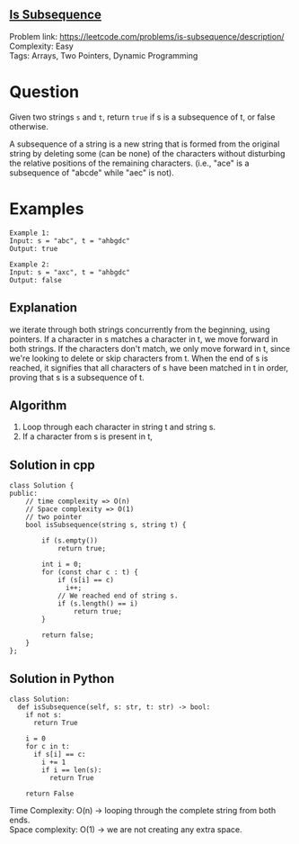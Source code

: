 ## [Is Subsequence](https://leetcode.com/problems/is-subsequence/)

Problem link: https://leetcode.com/problems/is-subsequence/description/ <br>
Complexity: Easy <br>
Tags: Arrays, Two Pointers, Dynamic Programming <br>


# Question

Given two strings `s` and `t`, return `true` if s is a subsequence of t, or false otherwise.

A subsequence of a string is a new string that is formed from the original string by deleting some (can be none) of the characters without disturbing the relative positions of the remaining characters. (i.e., "ace" is a subsequence of "abcde" while "aec" is not).


# Examples

    Example 1:
    Input: s = "abc", t = "ahbgdc"
    Output: true

    Example 2:
    Input: s = "axc", t = "ahbgdc"
    Output: false

## Explanation

we iterate through both strings concurrently from the beginning, using pointers. If a character in s matches a character in t, we move forward in both strings. If the characters don't match, we only move forward in t, since we're looking to delete or skip characters from t. When the end of s is reached, it signifies that all characters of s have been matched in t in order, proving that s is a subsequence of t.


## Algorithm

1. Loop through each character in string t and string s. 
2. If a character from s is present in t, 

## Solution in cpp
```
class Solution {
public:
    // time complexity => O(n)
    // Space complexity => O(1)
    // two pointer
    bool isSubsequence(string s, string t) {
        
        if (s.empty())
            return true;

        int i = 0;
        for (const char c : t) {
            if (s[i] == c)
              i++;
            // We reached end of string s.
            if (s.length() == i)
                return true;
        }

        return false;
    }
};
```

## Solution in Python
```
class Solution:
  def isSubsequence(self, s: str, t: str) -> bool:
    if not s:
      return True

    i = 0
    for c in t:
      if s[i] == c:
        i += 1
        if i == len(s):
          return True

    return False
```

Time Complexity: O(n) -> looping through the complete string from both ends. <br>
Space complexity: O(1) -> we are not creating any extra space. 	
